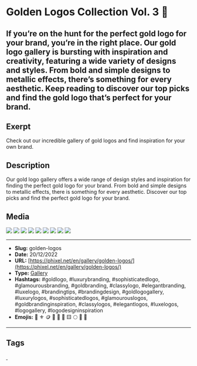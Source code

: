 # Golden Logos Collection Vol. 3 💛
If you’re on the hunt for the perfect gold logo for your brand, you’re in the right place. Our gold logo gallery is bursting with inspiration and creativity, featuring a wide variety of designs and styles. From bold and simple designs to metallic effects, there’s something for every aesthetic. Keep reading to discover our top picks and find the gold logo that’s perfect for your brand.
------------
## Exerpt
Check out our incredible gallery of gold logos and find inspiration for your own brand.
## Description
Our gold logo gallery offers a wide range of design styles and inspiration for finding the perfect gold logo for your brand. From bold and simple designs to metallic effects, there is something for every aesthetic. Discover our top picks and find the perfect gold logo for your brand.
## Media
<img src="media/6934dd09/gold-logo-abstrack-ball.jpg">
<img src="media/f7e5cd58/gold-logo-bird.jpg">
<img src="media/40d5654b/gold-logo-flow.jpg">
<img src="media/77b294bc/gold-logo-lion.jpg">
<img src="media/d2df0caf/gold-logo-liquid.jpg">
<img src="media/1840c1b2/gold-logo-perfume.jpg">
<img src="media/d9bda7cc/gold-logo-pinup.jpg">
<img src="media/44a4fe7d/gold-logo-rose.jpg">
<img src="media/dc5a2553/gold-logo-soccer.jpg">

------------
- **Slug:** golden-logos
- **Date:** 20/12/2022
- **URL:** [https://phixel.net/en/gallery/golden-logos/](https://phixel.net/en/gallery/golden-logos/)
- **Type:** [Gallery](#gallery)
- **Hashtags:** #goldlogo, #luxurybranding, #sophisticatedlogo, #glamourousbranding, #goldbranding, #classylogo, #elegantbranding, #luxelogo, #brandingtips, #brandingdesign, #goldlogogallery, #luxurylogos, #sophisticatedlogos, #glamourouslogos, #goldbrandinginspiration, #classylogos, #elegantlogos, #luxelogos, #logogallery, #logodesigninspiration
- **Emojis:** 💛 ⚜️ 🪙 📀 🌟 🔱 🟨 🌕 💫 👑

------------
## Tags
[ ](# )
